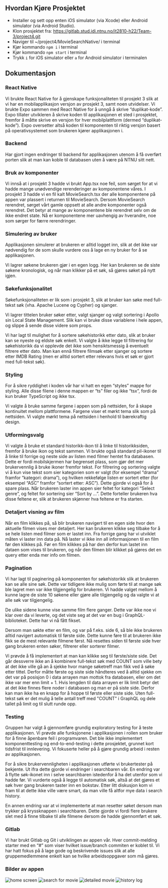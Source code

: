 ## Hvordan Kjøre Prosjektet
- Installer og sett opp enten iOS simulator (via Xcode) eller Android simulator (via Android Studio). 
- Klon prosjektet fra: https://gitlab.stud.idi.ntnu.no/it2810-h22/Team-3/project4.git 
- Naviger til ~/project4/MovieSearchNative/ i terminal
- Kjør kommando `npm i` i terminal
- Kjør kommando `npm start` i terminal
- Trykk `i` for iOS simulator eller `a` for Android simulator i terminalen

## Dokumentasjon

### React Native
Vi brukte React Native for å gjenskape funksjonaliteten til prosjekt 3 slik at vi har en mobilapplikasjon versjon av prosjekt 3, samt noen utvidelser. Vi brukte Expo sammen med React Native for å unngå å skrive “duplikat-kode”. Expo tillater utvikleren å skrive koden til applikasjonen et sted i prosjektet, fremfor å måtte skrive en versjon for hver mobilplattform (dermed “duplikat-kode”). Expo oversetter altså koden til komponenten til riktig versjon basert på operativsystemet som brukeren kjører applikasjonen i.

### Backend
Har gjort ingen endringer til backend for applikasjonen utenom å få overført porten slik at man kan koble til databasen uten å være på NTNU sitt nett.

### Bruk av komponenter
Vi innså at i prosjekt 3 hadde vi brukt App.tsx noe feil, som sørget for at vi hadde mange unødvendige rerenderinger av komponentene våres. I prosjekt 3 hadde vi en fil kalt MovieSearch.tsx der alle komponentene på appen var plassert i returnen til MovieSearch. Dersom MovieSearch rerendret, sørget vårt gamle oppsett at alle andre komponenter også rerendret. Det betyr at mange av komponentene ble rerendret selv om de ikke endret state. Nå er komponentene mer uavhengig av hverandre, noe som sørger for færre rerendringer.

### Simulering av bruker
Applikasjonen simulerer at brukeren er alltid logget inn, slik at det ikke var nødvendig for de som skulle vurdere oss å lage en ny bruker for å se applikasjonen. 

Vi lagrer søkene brukeren gjør i en egen logg. Her kan brukeren se de siste søkene kronologisk, og når man klikker på et søk, så gjøres søket på nytt igjen. 

### Søkefunksjonalitet
Søkefunksjonaliteten er lik som i prosjekt 3, slik at bruker kan søke med full-tekst søk (vha. Apache Lucene og Cypher) og sjanger.

Vi lagrer tittelen bruker søker etter, valgt sjanger og valgt sortering i Apollo sin Local State Management. Slik kan vi bruke disse variablene i hele appen, og slippe å sende disse videre som props.

Vi har lagt til mulighet for å sortere søkehistorikk etter dato, slik at bruker kan se nyeste og eldste søk enkelt. Vi valgte å ikke legge til filtrering for søkehistorikk da vi opplevde det ikke som hensiktsmessig å eventuelt filtrere etter dato. Man kan ennå filtrere filmsøk etter sjanger og sortere etter IMDB Rating (men er alltid sortert etter relevans hvis et søk er gjort med full-tekst søk). 

### Styling
For å sikre ryddighet i koden vår har vi hatt en egen “styles” mappe for styling. Alle disse filene i denne mappen er “ts” filer og ikke “tsx”, fordi de kun bruker TypeScript og ikke tsx.

Vi valgte å bruke samme fargene i appen som på nettsiden, for å skape kontinuitet mellom plattformene. Fargene viser et mørkt tema slik som på nettsiden. Vi valgte mørkt tema på nettsiden i henhold til bærekraftig design. 

### Utformingsvalg
Vi valgte å bruke et standard historikk-ikon til å linke til historikksiden, fremfor å bruke ikon og tekst sammen. Vi brukte også standard pil-ikoner til å linke til forrige og neste side av listen med filmer hentet fra databasen. Dette er fordi mobilskjermen har begrenset plass, som gjør det mer brukervennlig å bruke ikoner fremfor tekst. For filtrering og sortering valgte vi å kun vise tekst som sier kategorien som er valgt (for eksempel “drama” framfor “kategori: drama”), og hvilken rekkefølge listen er sortert etter (for eksempel “ASC” framfor “sortert etter: ASC”). Dette gjorde vi også for å spare plass. Når brukeren laster inn appen sier feltet for kategori “Select genre”, og feltet for sortering sier “Sort by …”. Dette forteller brukeren hva disse feltene er, slik at brukeren skjønner hva feltene er fra starten.

### Detaljert visning av film 
Når en film klikkes på, så blir brukeren navigert til en egen side hvor den aktuelle filmen vises mer detaljert. Her kan brukeren klikke seg tilbake for å se hele listen med filmer som er lastet inn. Fra forrige gang har vi utviklet måten vi laster inn data på. Nå laster vi ikke inn all informasjonen til en film før den klikkes på. Før en film klikkes på har den derfor kun lastet inn dataen som vises til brukeren, og når den filmen blir klikket på gjøres det en query etter enda mer info om filmen. 

### Pagination
Vi har lagt til paginering på komponenten for søkehistorikk slik at brukeren kan se alle sine søk. Dette var tidligere ikke mulig som førte til at mange søk ble lagret men var ikke tilgjengelig for brukeren. Vi hadde valget mellom å kunne lagre de siste 10 søkene eller gjøre alle tilgjengelig og da valgte vi at alle søk var tilgjengelig. 

De ulike sidene kunne vise samme film flere ganger. Dette var ikke noe vi klar over da vi leverte, og det viste seg at det var en bug i GraphQL-biblioteket. Dette har vi nå fått fikset.

Dersom man søkte etter en film, og var på f.eks. side 6, så ble ikke brukeren alltid navigert automatisk til første side. Dette kunne føre til at brukeren ikke fikk se de mest relevante filmene først. Nå resettes siden til første side hver gang brukeren enten søker, filtrerer eller sorterer filmer.

Vi prøvde å få implementert at man kan klikke seg til første/siste side. Det går dessverre ikke an å kombinere full-tekst søk med COUNT som ville bety at det ikke ville gå an å sjekke hvor mange søketreff man fikk ved å søke etter tittel. Derfor måtte første og siste side håndteres ved å alltid sjekke om det var på posisjon 0 i data arrayen man mottok fra databasen, eller om det ikke var mer enn limit + 1. Hvis lengden til data arrayen er lik limit betyr det at det ikke finnes flere noder i databasen og man er på siste side. Derfor kan man ikke ha en knapp for å hoppe til første eller siste side. Uten full-tekst søk er det mulig å telle antall treff med "COUNT" i GraphQL og dele tallet på limit og til slutt runde opp. 

### Testing
Gruppen har valgt å gjennomføre grundig exploratory testing for å teste applikasjonen. Vi prøvde alle funksjonene i applikasjonen i rollen som bruker for å finne åpenbare feil i programvaren. Det ble ikke implementert komponenttesting og end-to-end-testing i dette prosjektet, grunnet kort tidsfrist til innlevering. Vi fokuserte heller på å gjøre grundig arbeid i resten av applikasjonen.

For å sikre brukervennligheten i applikasjonen utførte vi brukertester på bekjente. Ut ifra dette gjorde vi endringer i searchbaren vår. En endring var å flytte søk-ikonet inn i selve searchbaren istedenfor å ha det utenfor som vi hadde før. Vi vurderte også å legge til automatisk søk, altså at det gjøres et søk hver gang brukeren taster inn en bokstav. Etter litt diskusjon kom vi fram til at dette ikke ville være smart, da man ville få altfor mye data i search history.

En annen endring var at vi implementerte at man resetter søket dersom man trykker på kryssknappen i searchbaren. Dette gjorde vi fordi flere brukere slet med å finne tilbake til alle filmene dersom de hadde gjennomført et søk.

### Gitlab
Vi har brukt Gitlab og Git i utviklingen av appen vår. Hver commit-melding starter med en “#” som viser hvilket issue/branch commiten er koblet til. Vi har hatt fokus på å lage gode og beskrivende issues slik at alle gruppemedlemmene enkelt kan se hvilke arbeidsoppgaver som må gjøres.


### Bilder av appen

![home screen](MovieSearchNative/assets/pic1.png)
![search for movie](MovieSearchNative/assets/pic2.png)
![detailed movie](MovieSearchNative/assets/pic4.png)
![history log](MovieSearchNative/assets/pic3.png)
